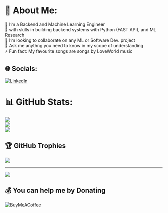 # 💫 About Me:
🔭 I’m a Backend and Machine Learning Engineer <br> 🌱 with skills in building backend systems with Python (FAST API), and ML Research <br>👯 I’m looking to collaborate on any ML or Software Dev. project<br> 💬 Ask me anythng you need to know in my scope of understanding <br>⚡ Fun fact: My favourite songs are songs by LoveWorld music <br> 


## 🌐 Socials:
[![LinkedIn](https://img.shields.io/badge/LinkedIn-%230077B5.svg?logo=linkedin&logoColor=white)](https://linkedin.com/in/eugenecobbah) 


# 📊 GitHub Stats:
![](https://github-readme-stats.vercel.app/api?username=cobbaheugene&theme=dark&hide_border=false&include_all_commits=false&count_private=false)<br/>
![](https://github-readme-streak-stats.herokuapp.com/?user=cobbaheugene&theme=dark&hide_border=false)<br/>
![](https://github-readme-stats.vercel.app/api/top-langs/?username=cobbaheugene&theme=dark&hide_border=false&include_all_commits=false&count_private=false&layout=compact)

## 🏆 GitHub Trophies
![](https://github-profile-trophy.vercel.app/?username=cobbaheugene&theme=radical&no-frame=false&no-bg=true&margin-w=4)



---
[![](https://visitcount.itsvg.in/api?id=cobbaheugene&icon=0&color=0)](https://visitcount.itsvg.in)

  ## 💰 You can help me by Donating
  [![BuyMeACoffee](https://img.shields.io/badge/Buy%20Me%20a%20Coffee-ffdd00?style=for-the-badge&logo=buy-me-a-coffee&logoColor=black)](https://buymeacoffee.com/cobbaheuge9) 

  <!-- Proudly created with GPRM ( https://gprm.itsvg.in ) -->
  
